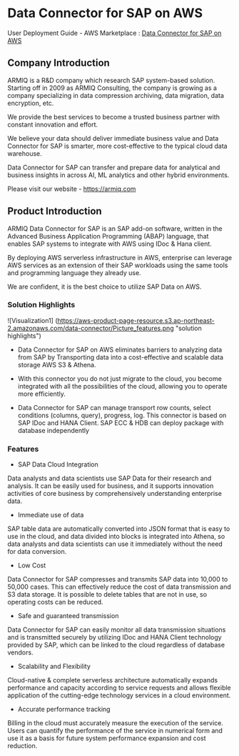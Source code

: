 # Data Connector for SAP on AWS
User Deployment Guide - AWS Marketplace : [Data Connector for SAP on AWS](https://aws.amazon.com/marketplace/pp/B08JCMQ9PT)

## Company Introduction
ARMIQ is a R&D company which research SAP system-based solution. Starting off in 2009 as ARMIQ Consulting, the company is growing as a company specializing in data compression archiving, data migration, data encryption, etc.

We provide the best services to become a trusted business partner with constant innovation and effort.

We believe your data should deliver immediate business value and Data Connector for SAP is smarter, more cost-effective to the typical cloud data warehouse.

Data Connector for SAP can transfer and prepare data for analytical and business insights in across AI, ML analytics and other hybrid environments.

Please visit our website - <https://armiq.com>


## Product Introduction
ARMIQ Data Connector for SAP is an SAP add-on software, written in the Advanced Business Application Programming (ABAP) language, that enables SAP systems to integrate with AWS using IDoc & Hana client.

By deploying AWS serverless infrastructure in AWS, enterprise can leverage AWS services as an extension of their SAP workloads using the same tools and programming language they already use.

We are confident, it is the best choice to utilize SAP Data on AWS.

### Solution Highlights

![Visualization1] (https://aws-product-page-resource.s3.ap-northeast-2.amazonaws.com/data-connector/Picture_features.png "solution highlights")

* Data Connector for SAP on AWS eliminates barriers to analyzing data from SAP by Transporting data into a cost-effective and scalable data storage AWS S3 & Athena.

* With this connector you do not just migrate to the cloud, you become integrated with all the possibilities of the cloud, allowing you to operate more efficiently.

* Data Connector for SAP can manage transport row counts, select conditions (columns, query), progress, log. This connector is based on SAP IDoc and HANA Client.
SAP ECC & HDB can deploy package with database independently

### Features

* SAP Data Cloud Integration

Data analysts and data scientists use SAP Data for their research and analysis. It can be easily used for business, and it supports innovation activities of core business by comprehensively understanding enterprise data.

* Immediate use of data

SAP table data are automatically converted into JSON format that is easy to use in the cloud, and data divided into blocks is integrated into Athena, so data analysts and data scientists can use it immediately without the need for data conversion.

* Low Cost

Data Connector for SAP compresses and transmits SAP data into 10,000 to 50,000 cases. This can effectively reduce the cost of data transmission and S3 data storage. It is possible to delete tables that are not in use, so operating costs can be reduced.

* Safe and guaranteed transmission

Data Connector for SAP can easily monitor all data transmission situations and is transmitted securely by utilizing IDoc and HANA Client technology provided by SAP, which can be linked to the cloud regardless of database vendors.

* Scalability and Flexibility

Cloud-native & complete serverless architecture automatically expands performance and capacity according to service requests and allows flexible application of the cutting-edge technology services in a cloud environment.

* Accurate performance tracking

Billing in the cloud must accurately measure the execution of the service.
Users can quantify the performance of the service in numerical form and use it as a basis for future system performance expansion and cost reduction.
